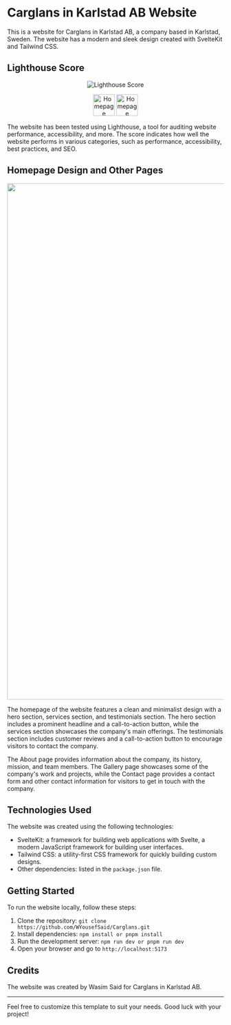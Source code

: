 # Carglans in Karlstad AB Website

This is a website for Carglans in Karlstad AB, a company based in Karlstad, Sweden. The website has a modern and sleek design created with SvelteKit and Tailwind CSS.

## Lighthouse Score

<p align="center">
  <img src="https://i.imgur.com/cUs71JO.png" alt="Lighthouse Score">
</p>
<p align="center">
<img src="https://a.storyblok.com/f/88751/1702x2049/619c584101/svelte_logo.png" alt="Homepage Design" width="50">
<img src="https://upload.wikimedia.org/wikipedia/commons/thumb/d/d5/Tailwind_CSS_Logo.svg/1200px-Tailwind_CSS_Logo.svg.png" alt="Homepage Design" width="50">
</p>
The website has been tested using Lighthouse, a tool for auditing website performance, accessibility, and more. The score indicates how well the website performs in various categories, such as performance, accessibility, best practices, and SEO.


## Homepage Design and Other Pages

<p align="center">
  <img src="https://i.imgur.com/LWWecpR.png" alt="Homepage Design" width="1200">
</p>

The homepage of the website features a clean and minimalist design with a hero section, services section, and testimonials section. The hero section includes a prominent headline and a call-to-action button, while the services section showcases the company's main offerings. The testimonials section includes customer reviews and a call-to-action button to encourage visitors to contact the company.

The About page provides information about the company, its history, mission, and team members. The Gallery page showcases some of the company's work and projects, while the Contact page provides a contact form and other contact information for visitors to get in touch with the company.

## Technologies Used

The website was created using the following technologies:

- SvelteKit: a framework for building web applications with Svelte, a modern JavaScript framework for building user interfaces.
- Tailwind CSS: a utility-first CSS framework for quickly building custom designs.
- Other dependencies: listed in the `package.json` file.

## Getting Started

To run the website locally, follow these steps:

1. Clone the repository: `git clone https://github.com/WYousefSaid/Carglans.git`
2. Install dependencies: `npm install or pnpm install`
3. Run the development server: `npm run dev or pnpm run dev`
4. Open your browser and go to `http://localhost:5173`

## Credits

The website was created by Wasim Said for Carglans in Karlstad AB.

---

Feel free to customize this template to suit your needs. Good luck with your project!
